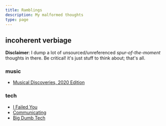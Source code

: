 ```yaml
---
title: Ramblings
description: My malformed thoughts
type: page
---
```


## incoherent verbiage

**Disclaimer**: I dump a lot of unsourced/unreferenced *spur-of-the-moment* thoughts in there. Be critical! it's just stuff to think about; that's all.

### music

* [Musical Discoveries, 2020 Edition](/blog/2021/01/31/musical-discoveries)

### tech

* [I Failed You](/ramblings/i-failed-you)
* [Communicating](/ramblings/communicating)
* [Big Dumb Tech](/ramblings/big-dumb-tech)
